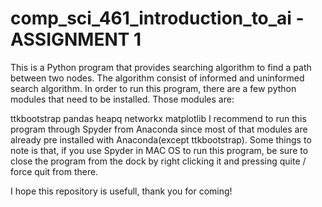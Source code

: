 # comp_sci_461_introduction_to_ai - ASSIGNMENT 1

This is a Python program that provides searching algorithm to find a path between two nodes. The algorithm consist of informed and uninformed search algorithm. In order to run this program, there are a few python modules that need to be installed. Those modules are:

ttkbootstrap
pandas
heapq
networkx
matplotlib
I recommend to run this program through Spyder from Anaconda since most of that modules are already pre installed with Anaconda(except ttkbootstrap). Some things to note is that, if you use Spyder in MAC OS to run this program, be sure to close the program from the dock by right clicking it and pressing quite / force quit from there.

I hope this repository is usefull, thank you for coming!
